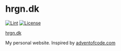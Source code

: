 # hrgn.dk

[![Lint](https://github.com/frederikhs/hrgn.dk/actions/workflows/lint.yml/badge.svg?branch=main)](https://github.com/frederikhs/hrgn.dk/actions/workflows/lint.yml)
[![License](https://img.shields.io/github/license/frederikhs/sandsmad_parser)](LICENSE)

[hrgn.dk](https://www.hrgn.dk)

My personal website. Inspired by [adventofcode.com](https://adventofcode.com)
